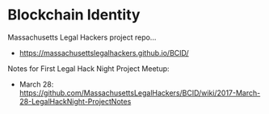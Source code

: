 # Blockchain Identity

Massachusetts Legal Hackers project repo...

* https://massachusettslegalhackers.github.io/BCID/


Notes for First Legal Hack Night Project Meetup:
* March 28: https://github.com/MassachusettsLegalHackers/BCID/wiki/2017-March-28-LegalHackNight-ProjectNotes

